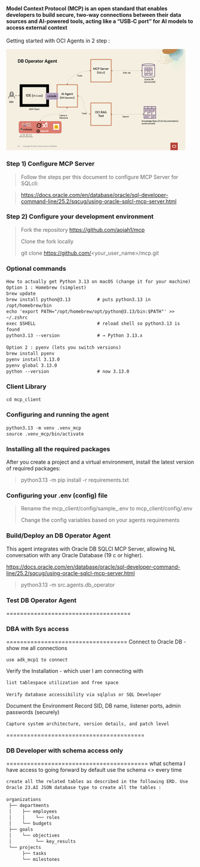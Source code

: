 #### Model Context Protocol (MCP) is an open standard that enables developers to build secure, two‑way connections between their data sources and AI-powered tools, acting like a “USB‑C port” for AI models to access external context

Getting started with OCI Agents in 2 step :

![db_operator.png](mcp_client/images/db_operator.png)

### Step 1) Configure MCP Server
> Follow the steps per this document to configure MCP Server for SQLcli: 

> https://docs.oracle.com/en/database/oracle/sql-developer-command-line/25.2/sqcug/using-oracle-sqlcl-mcp-server.html

### Step 2) Configure your development environment
> Fork the repository
> https://github.com/aojah1/mcp
> 
> Clone the fork locally
> 
> git clone https://github.com/<your_user_name>/mcp.git

### Optional commands
    How to actually get Python 3.13 on macOS (change it for your machine)
    Option 1 : Homebrew (simplest)
    brew update
    brew install python@3.13          # puts python3.13 in /opt/homebrew/bin
    echo 'export PATH="/opt/homebrew/opt/python@3.13/bin:$PATH"' >> ~/.zshrc
    exec $SHELL                       # reload shell so python3.13 is found
    python3.13 --version              # → Python 3.13.x
    
    Option 2 : pyenv (lets you switch versions)
    brew install pyenv
    pyenv install 3.13.0
    pyenv global 3.13.0
    python --version                  # now 3.13.0

### Client Library
    cd mcp_client

### Configuring and running the agent
    python3.13 -m venv .venv_mcp
    source .venv_mcp/bin/activate

### Installing all the required packages

After you create a project and a virtual environment, install the latest version of required packages:
> python3.13 -m pip install -r requirements.txt

### Configuring your .env (config) file
> Rename the mcp_client/config/sample_.env to mcp_client/config/.env
> 
> Change the config variables based on your agents requirements

### Build/Deploy an DB Operator Agent
This agent integrates with Oracle DB SQLCl MCP Server, allowing NL conversation with any Oracle Database (19 c or higher).

https://docs.oracle.com/en/database/oracle/sql-developer-command-line/25.2/sqcug/using-oracle-sqlcl-mcp-server.html
> python3.13 -m src.agents.db_operator
> 
### Test DB Operator Agent

====================================

### DBA with Sys access
===================================
Connect to Oracle DB -
    show me all connections

    use adk_mcp1 to connect

Verify the Installation - 
    which user I am connecting with 

    list tablespace utilization and free space

    Verify database accessibility via sqlplus or SQL Developer

Document the Environment
    Record SID, DB name, listener ports, admin passwords (securely)

    Capture system architecture, version details, and patch level

========================================

### DB Developer with schema access only
=========================================
what schema I have access to 
going forward by default use the schema <<Your Schema >> every time

    create all the related tables as described in the following ERD. Use Oracle 23.AI JSON database type to create all the tables : 

    organizations
     ├── departments
     │    ├── employees
     │    │    └── roles
     │    └── budgets
     ├── goals
     │    └── objectives
     │         └── key_results
     └── projects
          ├── tasks
          └── milestones
